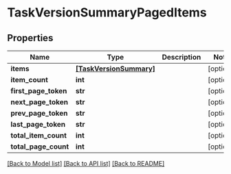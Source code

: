 # TaskVersionSummaryPagedItems


## Properties
Name | Type | Description | Notes
------------ | ------------- | ------------- | -------------
**items** | [**[TaskVersionSummary]**](TaskVersionSummary.md) |  | [optional] 
**item_count** | **int** |  | [optional] 
**first_page_token** | **str** |  | [optional] 
**next_page_token** | **str** |  | [optional] 
**prev_page_token** | **str** |  | [optional] 
**last_page_token** | **str** |  | [optional] 
**total_item_count** | **int** |  | [optional] 
**total_page_count** | **int** |  | [optional] 

[[Back to Model list]](../README.md#documentation-for-models) [[Back to API list]](../README.md#documentation-for-api-endpoints) [[Back to README]](../README.md)


